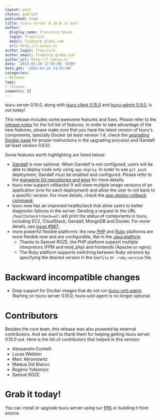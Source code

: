 ```yaml
---
layout: post
status: publish
published: true
title: tsuru server 0.10.0 is out!
author:
  display_name: Francisco Souza
  login: francisco
  email: fss@corp.globo.com
  url: http://f.souza.cc
author_login: francisco
author_email: fss@corp.globo.com
author_url: http://f.souza.cc
date: '2015-02-24 17:55:00 -0300'
date_gmt: '2015-02-24 14:55:00'
categories:
- Release
tags:
- release
comments: []
---
```


tsuru server 0.10.0, along with [tsuru client 0.15.0](https://github.com/tsuru/tsuru-client/releases/tag/0.15.0) and [tsuru-admin 0.9.0](https://github.com/tsuru/tsuru-admin/releases/tag/0.9.0), is out today!

This release includes some awesome features and fixes. Please refer to the [release notes](http://docs.tsuru.io/en/latest/releases/tsr/0.10.0.html) for the full list of features. In order to take advantage of the new features, please make sure that you have the latest version of tsuru's components, specially Docker (at least version 1.4, check the [upgrading Docker page](http://docs.tsuru.io/en/latest/managing/upgrading-docker.html) for proper instructions in the upgrading process) and Gandalf (at least version 0.6.0).

Some features worth highlighting are listed below:

* [Gandalf](https://github.com/tsuru/gandalf) is now optional. When Gandalf is not configured, users will be able to deploy code only using ``app-deploy``. In order to use ``git push`` deployment, Gandalf must be enabled and configured. Please refer to the [managing Git repositories and keys](http://docs.tsuru.io/en/latest/managing/repositories.html) for more details;
* tsuru now support rollbacks! It will store multiple image versions of an application (one for each deployment) and allow the user to roll back to a specific version. For more details, check the [app-deploy-rollback command](http://tsuru-client.readthedocs.org/en/latest/reference.html#rollback-deploy);
* tsuru now has an improved healthcheck that allow users to better diagnostic failures in the server. Sending a request to the URL ``/healthcheck?check=all`` will print the status of components in tsuru, including EC2, CloudStack, Gandalf, MongoDB and Docker. For more details, see [issue #967](https://github.com/tsuru/tsuru/issues/967);
* more powerful flexible platforms: the new [PHP](https://github.com/tsuru/basebuilder/tree/master/php) and [Ruby](https://github.com/tsuru/basebuilder/tree/master/ruby) platforms are more flexible now and are configurable, like in the [Java platform](https://github.com/tsuru/basebuilder/tree/master/java)
  - Thanks to Samuel ROZE, the PHP platform support multiple interpretors (FPM and mod_php) and frontends (Apache or nginx).
  - The Ruby platform supports switching between Ruby versions by specifying the desired version in the ``Gemfile`` or ``.ruby-version`` file.

Backward incompatible changes
=============================

* Drop support for Docker images that do not run [tsuru-unit-agent](https://github.com/tsuru/tsuru-unit-agent). Starting on tsuru-server 0.10.0, tsuru-unit-agent is no longer optional.

Contributors
============

Besides the core team, this release was also powered by external contributors.  And we want to thank them for helping getting tsuru server 0.10.0 out. Here is the list of contributors that helped in this version:

* Alessandro Corbelli
* Lucas Weiblen
* Marc Abramowitz
* Mateus Del Bianco
* Rogério Yokomizo
* Samuel ROZE

Grab it today!
==============

You can install or upgrade tsuru server using our [PPA](http://docs.tsuru.io/en/latest/installing/api.html#adding-repositories) or building it from source.
